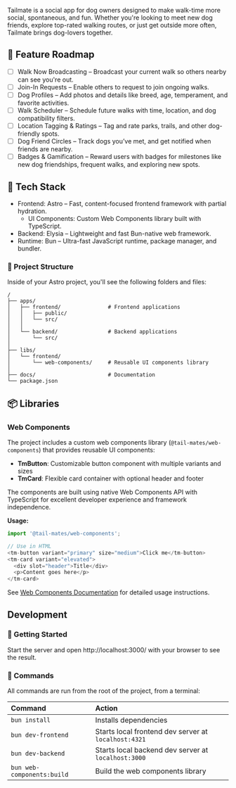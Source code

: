 Tailmate is a social app for dog owners designed to make walk-time more social, spontaneous, and fun. Whether you're looking to meet new dog friends, explore top-rated walking routes, or just get outside more often, Tailmate brings dog-lovers together.

## 🚧 Feature Roadmap

- [ ] Walk Now Broadcasting – Broadcast your current walk so others nearby can see you're out.
- [ ] Join-In Requests – Enable others to request to join ongoing walks.
- [ ] Dog Profiles – Add photos and details like breed, age, temperament, and favorite activities.
- [ ] Walk Scheduler – Schedule future walks with time, location, and dog compatibility filters.
- [ ] Location Tagging & Ratings – Tag and rate parks, trails, and other dog-friendly spots.
- [ ] Dog Friend Circles – Track dogs you’ve met, and get notified when friends are nearby.
- [ ] Badges & Gamification – Reward users with badges for milestones like new dog friendships, frequent walks, and exploring new spots.

## 🧱 Tech Stack

- Frontend: Astro – Fast, content-focused frontend framework with partial hydration.
  - UI Components: Custom Web Components library built with TypeScript.
- Backend: Elysia – Lightweight and fast Bun-native web framework.
- Runtime: Bun – Ultra-fast JavaScript runtime, package manager, and bundler.

### 🚀 Project Structure

Inside of your Astro project, you'll see the following folders and files:

```text
/
├── apps/
│   ├── frontend/               # Frontend applications
│   │   ├── public/
│   │   └── src/
│   │
│   └── backend/                # Backend applications
│       └── src/
│
├── libs/
│   └── frontend/
│       └── web-components/     # Reusable UI components library
│
├── docs/                       # Documentation
└── package.json
```

## 📦 Libraries

### Web Components

The project includes a custom web components library (`@tail-mates/web-components`) that provides reusable UI components:

- **TmButton**: Customizable button component with multiple variants and sizes
- **TmCard**: Flexible card container with optional header and footer

The components are built using native Web Components API with TypeScript for excellent developer experience and framework independence.

**Usage:**
```typescript
import '@tail-mates/web-components';

// Use in HTML
<tm-button variant="primary" size="medium">Click me</tm-button>
<tm-card variant="elevated">
  <div slot="header">Title</div>
  <p>Content goes here</p>
</tm-card>
```

See [Web Components Documentation](./docs/web-components.md) for detailed usage instructions.

## Development

### 🐣 Getting Started

Start the server and open http://localhost:3000/ with your browser to see the result.


### 🧞 Commands

All commands are run from the root of the project, from a terminal:

| Command                   | Action                                           |
| :------------------------ | :----------------------------------------------- |
| `bun install`             | Installs dependencies                            |
| `bun dev-frontend`             | Starts local frontend dev server at `localhost:4321`      |
| `bun dev-backend`           | Starts local backend dev server at `localhost:3000` |
| `bun web-components:build`           | Build the web components library |
